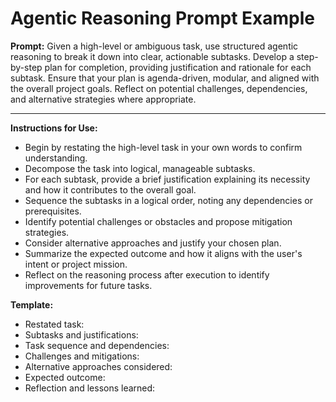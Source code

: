 # Agentic Reasoning Prompt Example

**Prompt:**
Given a high-level or ambiguous task, use structured agentic reasoning to break it down into clear, actionable subtasks. Develop a step-by-step plan for completion, providing justification and rationale for each subtask. Ensure that your plan is agenda-driven, modular, and aligned with the overall project goals. Reflect on potential challenges, dependencies, and alternative strategies where appropriate.

---

**Instructions for Use:**
- Begin by restating the high-level task in your own words to confirm understanding.
- Decompose the task into logical, manageable subtasks.
- For each subtask, provide a brief justification explaining its necessity and how it contributes to the overall goal.
- Sequence the subtasks in a logical order, noting any dependencies or prerequisites.
- Identify potential challenges or obstacles and propose mitigation strategies.
- Consider alternative approaches and justify your chosen plan.
- Summarize the expected outcome and how it aligns with the user's intent or project mission.
- Reflect on the reasoning process after execution to identify improvements for future tasks.

**Template:**
- Restated task:
- Subtasks and justifications:
- Task sequence and dependencies:
- Challenges and mitigations:
- Alternative approaches considered:
- Expected outcome:
- Reflection and lessons learned:
